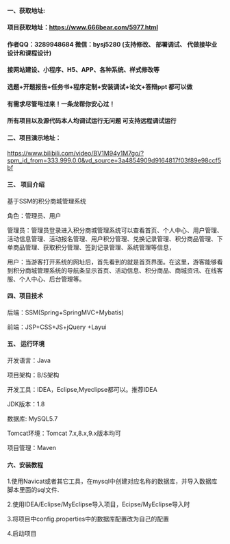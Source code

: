 

#### 一、获取地址:
#### 项目获取地址：https://www.666bear.com/5977.html
#### 作者QQ：3289948684 微信：bysj5280 (支持修改、 部署调试、 代做接毕业设计和课程设计)
#### 接网站建设、小程序、H5、APP、各种系统、样式修改等
#### 选题+开题报告+任务书+程序定制+安装调试+论文+答辩ppt 都可以做
#### 有需求尽管甩过来！一条龙帮你安心过！
#### 所有项目以及源代码本人均调试运行无问题 可支持远程调试运行


#### 二、项目演示地址：


https://www.bilibili.com/video/BV1M94y1M7go/?spm_id_from=333.999.0.0&vd_source=3a4854909d9164817f03f89e98ccf5bf


#### 三、 项目介绍
基于SSM的积分商城管理系统

角色：管理员、用户

管理员：管理员登录进入积分商城管理系统可以查看首页、个人中心、用户管理、活动信息管理、活动报名管理、用户积分管理、兑换记录管理、积分商品管理、下单商品管理、获取积分管理、签到记录管理、系统管理等信息，

用户：当游客打开系统的网址后，首先看到的就是首页界面。在这里，游客能够看到积分商城管理系统的导航条显示首页、活动信息、积分商品、商城资讯、在线客服、个人中心、后台管理等。

#### 四、项目技术

后端：SSM(Spring+SpringMVC+Mybatis)

前端：JSP+CSS+JS+jQuery +Layui

#### 五、 运行环境
开发语言：Java

项目架构：B/S架构

开发工具：IDEA，Eclipse,Myeclipse都可以。推荐IDEA

JDK版本：1.8

数据库: MySQL5.7

Tomcat环境：Tomcat 7.x,8.x,9.x版本均可

项目管理：Maven



#### 六、安装教程

1.使用Navicat或者其它工具，在mysql中创建对应名称的数据库，并导入数据库脚本里面的sql文件.

2.使用IDEA/Eclipse/MyEclipse导入项目，Ecipse/MyEclipse导入时

3.将项目中config.properties中的数据库配置改为自己的配置

4.启动项目







